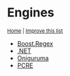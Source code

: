 # Engines
<sup>[Home](../index.md) | [Improve this list](https://github.com/rbuckton/regexp-features/blob/main/CONTRIBUTING.md#adding-new-engines)</sup>

- [Boost.Regex](./boost.regex.md)
- [.NET](./dotnet.md)
- [Oniguruma](./oniguruma.md)
- [PCRE](./pcre.md)
